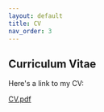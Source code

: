 ```yaml
---
layout: default
title: CV
nav_order: 3
---
```


<div class="page-header">
  <h2>Curriculum Vitae</h2>
</div>

<div class="page-content">
  <p>Here's a link to my CV:</p>
  <p><a href="{{ '/pdfs/cv.pdf' | relative_url }}">CV.pdf</a></p>
</div>
